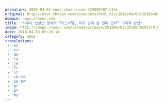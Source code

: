 ```yaml
---
permalink: 2018-04-03-news.chosun.com-224889487.html
original: http://news.chosun.com/site/data/html_dir/2018/04/03/2018040301835.html
domain: news.chosun.com
title: '사우디 빈살만 왕세자 “이스라엘, 자기 땅에 살 권리 있다” 이례적 발언'
image: http://image.chosun.com/sitedata/image/201804/03/2018040301770_0.jpg
date: 2018-04-03 05:20:14
category: news
translations: 
 - 'en'
 - 'es'
 - 'de'
 - 'ru'
 - 'ja'
 - 'fr'
 - 'it'
 - 'zh-CN'
 - 'zh-TW'
 - 'ar'
 - 'pt'
 - 'hy'
---
```


